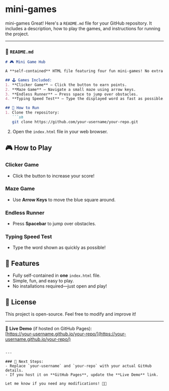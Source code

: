 # mini-games
mini-games
Great! Here's a `README.md` file for your GitHub repository. It includes a description, how to play the games, and instructions for running the project.  

---

### 📜 `README.md`
```md
# 🎮 Mini Game Hub

A **self-contained** HTML file featuring four fun mini-games! No extra files or dependencies—just open `index.html` and play! 🚀  

## 🕹️ Games Included:
1. **Clicker Game** – Click the button to earn points.  
2. **Maze Game** – Navigate a small maze using arrow keys.  
3. **Endless Runner** – Press space to jump over obstacles.  
4. **Typing Speed Test** – Type the displayed word as fast as possible.  

## 📂 How to Run
1. Clone the repository:
   ```sh
   git clone https://github.com/your-username/your-repo.git
   ```
2. Open the `index.html` file in your web browser.  

## 🎮 How to Play
### Clicker Game  
- Click the button to increase your score!  

### Maze Game  
- Use **Arrow Keys** to move the blue square around.  

### Endless Runner  
- Press **Spacebar** to jump over obstacles.  

### Typing Speed Test  
- Type the word shown as quickly as possible!  

## 🌟 Features
- Fully self-contained in **one** `index.html` file.  
- Simple, fun, and easy to play.  
- No installations required—just open and play!  

## 📜 License
This project is open-source. Feel free to modify and improve it!  

---
🔗 **Live Demo** (if hosted on GitHub Pages):  
[https://your-username.github.io/your-repo/](https://your-username.github.io/your-repo/)  
```

---

### 🔧 Next Steps:
- Replace `your-username` and `your-repo` with your actual GitHub details.  
- If you host it on **GitHub Pages**, update the **Live Demo** link.  

Let me know if you need any modifications! 🚀😃
